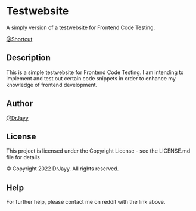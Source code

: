 # Testwebsite

A simply version of a testwebsite for Frontend Code Testing.

[@Shortcut](https://drjayy.github.io/testwebsite/)

## Description

This is a simple testwebsite for Frontend Code Testing. I am intending to implement and test out certain code snippets in order to enhance my knowledge of frontend development.

## Author

[@DrJayy](https://www.reddit.com/user/dreowyn)

## License

This project is licensed under the Copyright License - see the LICENSE.md file for details

© Copyright 2022 DrJayy. All rights reserved.

## Help
For further help, please contact me on reddit with the link above.
